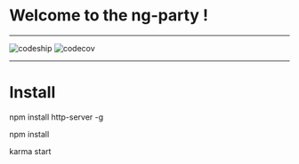 # Welcome to the ng-party ! 
---

![codeship](https://codeship.com/projects/13985450-0d74-0134-3652-367f13c030d3/status?branch=master "CodeShip")
![codecov](https://codecov.io/bb/tabkram/ng-party/coverage.svg?precision=2 "Codecov")

---

# Install

npm install http-server -g

npm install

karma start 


